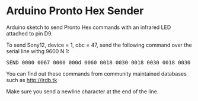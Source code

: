 Arduino Pronto Hex Sender
=========================

Arduino sketch to send Pronto Hex commands with an infrared LED attached to pin D9.

To send Sony12, device = 1, obc = 47, send the following command over the serial line withg 9600 N 1:
<pre>
SEND 0000 0067 0000 000d 0060 0018 0030 0018 0030 0018 0030 0018 0030 0018 0018 0018 0030 0018 0018 0018 0030 0018 0018 0018 0018 0018 0018 0018 0018 03de
</pre>

You can find out these commands from community maintained databases such as http://irdb.tk

Make sure you send a newline character at the end of the line.
